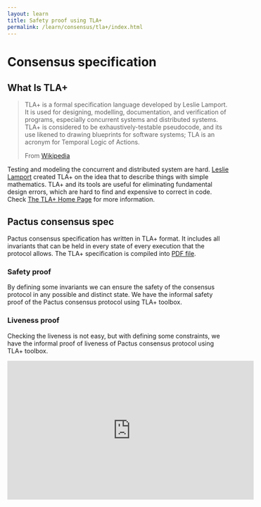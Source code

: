 ```yaml
---
layout: learn
title: Safety proof using TLA+
permalink: /learn/consensus/tla+/index.html
---
```


# Consensus specification

## What Is TLA+

> TLA+ is a formal specification language developed by Leslie Lamport. It is used for designing,
> modelling, documentation, and verification of programs, especially concurrent systems and
> distributed systems. TLA+ is considered to be exhaustively-testable pseudocode, and its use likened
> to drawing blueprints for software systems; TLA is an acronym for Temporal Logic of Actions.
>
> From [Wikipedia](https://en.wikipedia.org/wiki/TLA%2B)

Testing and modeling the concurrent and distributed system are hard.
[Leslie Lamport](https://en.wikipedia.org/wiki/Leslie_Lamport) created TLA+ on the idea that to
describe things with simple mathematics. TLA+ and its tools are useful for eliminating fundamental
design errors, which are hard to find and expensive to correct in code. Check
[The TLA+ Home Page](https://lamport.azurewebsites.net/tla/tla.html) for more information.

## Pactus consensus spec

Pactus consensus specification has written in TLA+ format. It includes all invariants that can be held
in every state of every execution that the protocol allows. The TLA+ specification is compiled into
[PDF file](https://raw.githubusercontent.com/pactus-project/pactus/main/consensus/spec/Pactus.pdf).

### Safety proof

By defining some invariants we can ensure the safety of the consensus protocol in any possible and
distinct state. We have the informal safety proof of the Pactus consensus protocol using TLA+ toolbox.

### Liveness proof

Checking the liveness is not easy, but with defining some constraints, we have the informal proof of
liveness of Pactus consensus protocol using TLA+ toolbox.

<p align="center">
<iframe width="560" height="315" src="https://www.youtube.com/embed/pqjXQ1XNhiI" title=" Safety and liveness proof of Pactus consensus protocol using TLA+  " frameborder="0" allow="accelerometer; autoplay; clipboard-write; encrypted-media; gyroscope; picture-in-picture" allowfullscreen></iframe>
</p>
